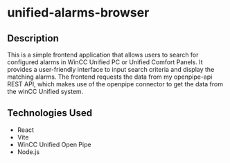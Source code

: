 # unified-alarms-browser

## Description
This is a simple frontend application that allows users to search for configured alarms in WinCC Unified PC or Unified Comfort Panels.
It provides a user-friendly interface to input search criteria and display the matching alarms.
The frontend requests the data from my openpipe-api REST API, which makes use of the openpipe connector to get the data from the winCC Unified system.

## Technologies Used
- React
- Vite
- WinCC Unified Open Pipe
- Node.js
